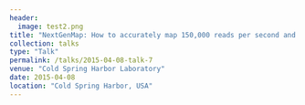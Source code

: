```yaml
---
header:
  image: test2.png
title: "NextGenMap: How to accurately map 150,000 reads per second and why should we care"
collection: talks
type: "Talk"
permalink: /talks/2015-04-08-talk-7
venue: "Cold Spring Harbor Laboratory"
date: 2015-04-08
location: "Cold Spring Harbor, USA"
---
```


